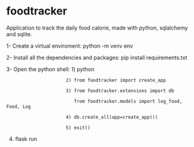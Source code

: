 # foodtracker
Application to track the daily food calorie, made with python, sqlalchemy and sqlite.

1- Create a virtual enviroment: python -m venv env

2- Install all the dependencies and packages: pip install requirements.txt

3- Open the python shell: 1) python

                          2) from foodtracker import create_app
                          
                          3) from foodtracker.extensions import db

                             from foodtracker.models import log_food, Food, Log
                             
                          4) db.create_all(app=create_app())
                          
                          5) exit()

4) flask run

